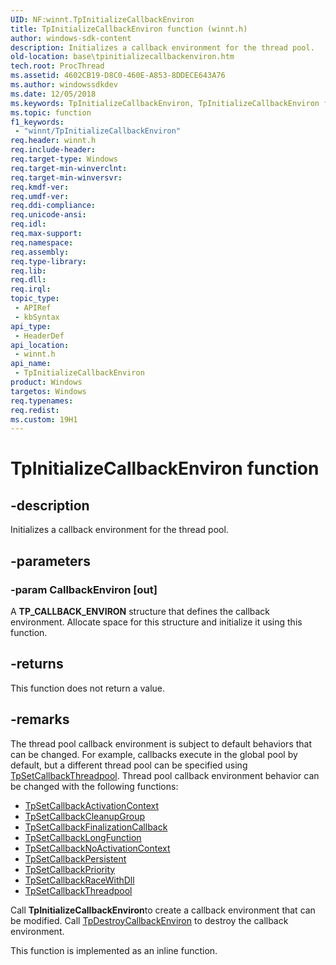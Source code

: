```yaml
---
UID: NF:winnt.TpInitializeCallbackEnviron
title: TpInitializeCallbackEnviron function (winnt.h)
author: windows-sdk-content
description: Initializes a callback environment for the thread pool.
old-location: base\tpinitializecallbackenviron.htm
tech.root: ProcThread
ms.assetid: 4602CB19-D8C0-460E-A853-8DDECE643A76
ms.author: windowssdkdev
ms.date: 12/05/2018
ms.keywords: TpInitializeCallbackEnviron, TpInitializeCallbackEnviron function, base.tpinitializecallbackenviron, winnt/TpInitializeCallbackEnviron
ms.topic: function
f1_keywords: 
 - "winnt/TpInitializeCallbackEnviron"
req.header: winnt.h
req.include-header: 
req.target-type: Windows
req.target-min-winverclnt: 
req.target-min-winversvr: 
req.kmdf-ver: 
req.umdf-ver: 
req.ddi-compliance: 
req.unicode-ansi: 
req.idl: 
req.max-support: 
req.namespace: 
req.assembly: 
req.type-library: 
req.lib: 
req.dll: 
req.irql: 
topic_type:
 - APIRef
 - kbSyntax
api_type:
 - HeaderDef
api_location:
 - winnt.h
api_name:
 - TpInitializeCallbackEnviron
product: Windows
targetos: Windows
req.typenames: 
req.redist: 
ms.custom: 19H1
---
```


# TpInitializeCallbackEnviron function


## -description


Initializes a callback environment for the thread pool.


## -parameters




### -param CallbackEnviron [out]

A <b>TP_CALLBACK_ENVIRON</b> structure that defines the callback environment. Allocate space for this structure and initialize it using this function.


## -returns



This function does not return a value.




## -remarks



The thread pool callback environment is subject to default behaviors that can be changed. For example, callbacks execute in the global pool by default, but a different thread pool can be specified using <a href="https://docs.microsoft.com/windows/desktop/api/winnt/nf-winnt-tpsetcallbackthreadpool">TpSetCallbackThreadpool</a>. Thread pool callback environment behavior can be changed with the following functions:

<ul>
<li>
<a href="https://docs.microsoft.com/windows/desktop/api/winnt/nf-winnt-tpsetcallbackactivationcontext">TpSetCallbackActivationContext</a>
</li>
<li>
<a href="https://docs.microsoft.com/windows/desktop/api/winnt/nf-winnt-tpsetcallbackcleanupgroup">TpSetCallbackCleanupGroup</a>
</li>
<li>
<a href="https://docs.microsoft.com/windows/desktop/api/winnt/nf-winnt-tpsetcallbackfinalizationcallback">TpSetCallbackFinalizationCallback</a>
</li>
<li>
<a href="https://docs.microsoft.com/windows/desktop/api/winnt/nf-winnt-tpsetcallbacklongfunction">TpSetCallbackLongFunction</a>
</li>
<li>
<a href="https://docs.microsoft.com/windows/desktop/api/winnt/nf-winnt-tpsetcallbacknoactivationcontext">TpSetCallbackNoActivationContext</a>
</li>
<li>
<a href="https://docs.microsoft.com/windows/desktop/api/winnt/nf-winnt-tpsetcallbackpersistent">TpSetCallbackPersistent</a>
</li>
<li>
<a href="https://docs.microsoft.com/windows/desktop/api/winnt/nf-winnt-tpsetcallbackpriority">TpSetCallbackPriority</a>
</li>
<li>
<a href="https://docs.microsoft.com/windows/desktop/api/winnt/nf-winnt-tpsetcallbackracewithdll">TpSetCallbackRaceWithDll</a>
</li>
<li>
<a href="https://docs.microsoft.com/windows/desktop/api/winnt/nf-winnt-tpsetcallbackthreadpool">TpSetCallbackThreadpool</a>
</li>
</ul>
Call
<b>TpInitializeCallbackEnviron</b>to create a callback environment that can be modified. Call <a href="https://docs.microsoft.com/windows/desktop/api/winnt/nf-winnt-tpdestroycallbackenviron">TpDestroyCallbackEnviron</a> to destroy the callback environment.

This function is implemented as an inline function.



